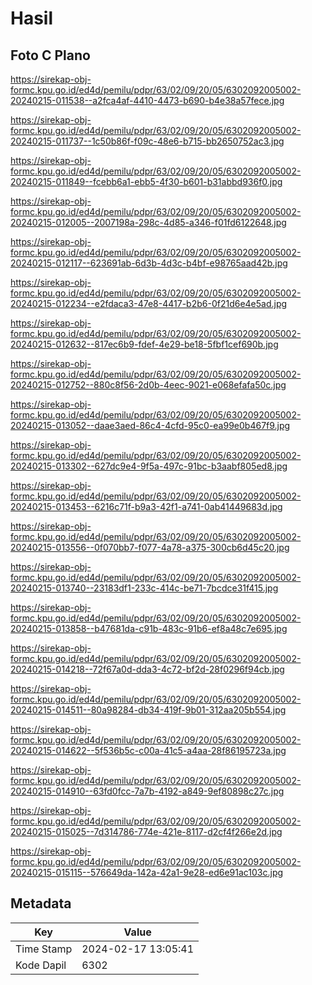 # Hasil

## Foto C Plano

https://sirekap-obj-formc.kpu.go.id/ed4d/pemilu/pdpr/63/02/09/20/05/6302092005002-20240215-011538--a2fca4af-4410-4473-b690-b4e38a57fece.jpg

https://sirekap-obj-formc.kpu.go.id/ed4d/pemilu/pdpr/63/02/09/20/05/6302092005002-20240215-011737--1c50b86f-f09c-48e6-b715-bb2650752ac3.jpg

https://sirekap-obj-formc.kpu.go.id/ed4d/pemilu/pdpr/63/02/09/20/05/6302092005002-20240215-011849--fcebb6a1-ebb5-4f30-b601-b31abbd936f0.jpg

https://sirekap-obj-formc.kpu.go.id/ed4d/pemilu/pdpr/63/02/09/20/05/6302092005002-20240215-012005--2007198a-298c-4d85-a346-f01fd6122648.jpg

https://sirekap-obj-formc.kpu.go.id/ed4d/pemilu/pdpr/63/02/09/20/05/6302092005002-20240215-012117--623691ab-6d3b-4d3c-b4bf-e98765aad42b.jpg

https://sirekap-obj-formc.kpu.go.id/ed4d/pemilu/pdpr/63/02/09/20/05/6302092005002-20240215-012234--e2fdaca3-47e8-4417-b2b6-0f21d6e4e5ad.jpg

https://sirekap-obj-formc.kpu.go.id/ed4d/pemilu/pdpr/63/02/09/20/05/6302092005002-20240215-012632--817ec6b9-fdef-4e29-be18-5fbf1cef690b.jpg

https://sirekap-obj-formc.kpu.go.id/ed4d/pemilu/pdpr/63/02/09/20/05/6302092005002-20240215-012752--880c8f56-2d0b-4eec-9021-e068efafa50c.jpg

https://sirekap-obj-formc.kpu.go.id/ed4d/pemilu/pdpr/63/02/09/20/05/6302092005002-20240215-013052--daae3aed-86c4-4cfd-95c0-ea99e0b467f9.jpg

https://sirekap-obj-formc.kpu.go.id/ed4d/pemilu/pdpr/63/02/09/20/05/6302092005002-20240215-013302--627dc9e4-9f5a-497c-91bc-b3aabf805ed8.jpg

https://sirekap-obj-formc.kpu.go.id/ed4d/pemilu/pdpr/63/02/09/20/05/6302092005002-20240215-013453--6216c71f-b9a3-42f1-a741-0ab41449683d.jpg

https://sirekap-obj-formc.kpu.go.id/ed4d/pemilu/pdpr/63/02/09/20/05/6302092005002-20240215-013556--0f070bb7-f077-4a78-a375-300cb6d45c20.jpg

https://sirekap-obj-formc.kpu.go.id/ed4d/pemilu/pdpr/63/02/09/20/05/6302092005002-20240215-013740--23183df1-233c-414c-be71-7bcdce31f415.jpg

https://sirekap-obj-formc.kpu.go.id/ed4d/pemilu/pdpr/63/02/09/20/05/6302092005002-20240215-013858--b47681da-c91b-483c-91b6-ef8a48c7e695.jpg

https://sirekap-obj-formc.kpu.go.id/ed4d/pemilu/pdpr/63/02/09/20/05/6302092005002-20240215-014218--72f67a0d-dda3-4c72-bf2d-28f0296f94cb.jpg

https://sirekap-obj-formc.kpu.go.id/ed4d/pemilu/pdpr/63/02/09/20/05/6302092005002-20240215-014511--80a98284-db34-419f-9b01-312aa205b554.jpg

https://sirekap-obj-formc.kpu.go.id/ed4d/pemilu/pdpr/63/02/09/20/05/6302092005002-20240215-014622--5f536b5c-c00a-41c5-a4aa-28f86195723a.jpg

https://sirekap-obj-formc.kpu.go.id/ed4d/pemilu/pdpr/63/02/09/20/05/6302092005002-20240215-014910--63fd0fcc-7a7b-4192-a849-9ef80898c27c.jpg

https://sirekap-obj-formc.kpu.go.id/ed4d/pemilu/pdpr/63/02/09/20/05/6302092005002-20240215-015025--7d314786-774e-421e-8117-d2cf4f266e2d.jpg

https://sirekap-obj-formc.kpu.go.id/ed4d/pemilu/pdpr/63/02/09/20/05/6302092005002-20240215-015115--576649da-142a-42a1-9e28-ed6e91ac103c.jpg


## Metadata

| Key        | Value               |
| ---------- | ------------------- |
| Time Stamp | 2024-02-17 13:05:41 |
| Kode Dapil | 6302                |



